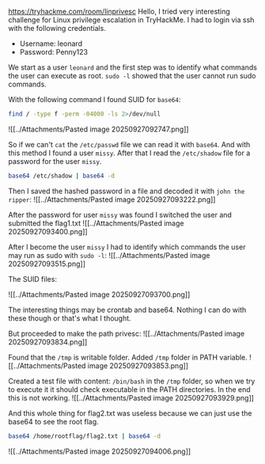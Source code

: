 https://tryhackme.com/room/linprivesc
Hello, I tried very interesting challenge for Linux privilege escalation in TryHackMe. 
I had to login via ssh with the following credentials.
- Username: leonard
- Password: Penny123

We start as a user `leonard` and the first step was to identify what commands the user can execute as root.
`sudo -l` showed that the user cannot run sudo commands.

With the following command I found SUID for `base64`:
```bash
find / -type f -perm -04000 -ls 2>/dev/null
```

![[../Attachments/Pasted image 20250927092747.png]]

So if we can't `cat` the `/etc/passwd` file we can read it with `base64`. And with this method I found a user `missy`. After that I read the `/etc/shadow` file for a password for the user `missy`. 
```bash
base64 /etc/shadow | base64 -d
```

Then I saved the hashed password in a file and decoded it with `john the ripper`:
![[../Attachments/Pasted image 20250927093222.png]]

After the password for user `missy` was found I switched the user and submitted the flag1.txt
![[../Attachments/Pasted image 20250927093400.png]]

After I become the user `missy` I had to identify which commands the user may run as sudo with `sudo -l`:
![[../Attachments/Pasted image 20250927093515.png]]

The SUID files:

![[../Attachments/Pasted image 20250927093700.png]]

The interesting things may be crontab and base64. Nothing I can do with these though or that's what I thought.

But proceeded to make the path privesc:
![[../Attachments/Pasted image 20250927093834.png]]

Found that the `/tmp` is writable folder.
Added `/tmp` folder in PATH variable.
![[../Attachments/Pasted image 20250927093853.png]]

Created a test file with content: `/bin/bash` in the `/tmp` folder, so when we try to execute it it should check executable in the PATH directories. In the end this is not working.
![[../Attachments/Pasted image 20250927093929.png]]

And this whole thing for flag2.txt was useless because we can just use the base64 to see the root flag.
```bash
base64 /home/rootflag/flag2.txt | base64 -d
```

![[../Attachments/Pasted image 20250927094006.png]]

